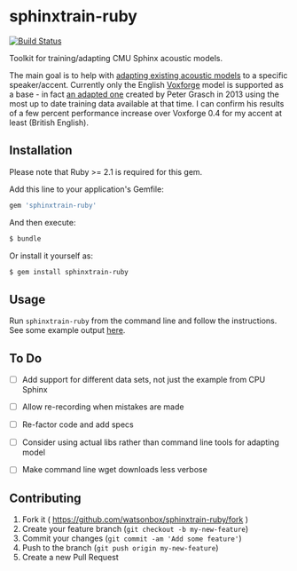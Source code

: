 # sphinxtrain-ruby

[![Build Status](http://img.shields.io/travis/watsonbox/sphinxtrain-ruby.svg?style=flat)](https://travis-ci.org/watsonbox/sphinxtrain-ruby)

Toolkit for training/adapting CMU Sphinx acoustic models.

The main goal is to help with [adapting existing acoustic models](http://cmusphinx.sourceforge.net/wiki/tutorialadapt) to a specific speaker/accent. Currently only the English [Voxforge](http://voxforge.org/) model is supported as a base - in fact [an adapted one](http://grasch.net/node/21) created by Peter Grasch in 2013 using the most up to date training data available at that time. I can confirm his results of a few percent performance increase over Voxforge 0.4 for my accent at least (British English).


## Installation

Please note that Ruby >= 2.1 is required for this gem.

Add this line to your application's Gemfile:

```ruby
gem 'sphinxtrain-ruby'
```

And then execute:

```bash
$ bundle
```

Or install it yourself as:

```bash
$ gem install sphinxtrain-ruby
```


## Usage

Run `sphinxtrain-ruby` from the command line and follow the instructions. See some example output [here](https://github.com/watsonbox/sphinxtrain-ruby/wiki/Example-Output).


## To Do

- [ ] Add support for different data sets, not just the example from CPU Sphinx
- [ ] Allow re-recording when mistakes are made
- [ ] Re-factor code and add specs
- [ ] Consider using actual libs rather than command line tools for adapting model
- [ ] Make command line wget downloads less verbose


## Contributing

1. Fork it ( https://github.com/watsonbox/sphinxtrain-ruby/fork )
2. Create your feature branch (`git checkout -b my-new-feature`)
3. Commit your changes (`git commit -am 'Add some feature'`)
4. Push to the branch (`git push origin my-new-feature`)
5. Create a new Pull Request
